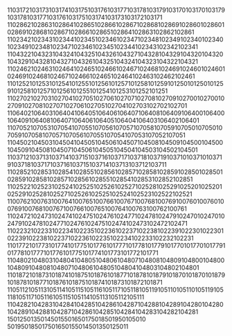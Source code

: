 1103172103173103174103175103176103177103178103179103170103170103179103178103177103176103175103174103173103172103171
1102862102863102864102865102866102867102868102869102860102860102869102868102867102866102865102864102863102862102861
1102342102343102344102345102346102347102348102349102340102340102349102348102347102346102345102344102343102342102341
1104322104323104324104325104326104327104328104329104320104320104329104328104327104326104325104324104323104322104321
1102462102463102464102465102466102467102468102469102460102460102469102468102467102466102465102464102463102462102461
1101252101253101254101255101256101257101258101259101250101250101259101258101257101256101255101254101253101252101251
1102702102703102704102705102706102707102708102709102700102700102709102708102707102706102705102704102703102702102701
1106402106403106404106405106406106407106408106409106400106400106409106408106407106406106405106404106403106402106401
1107052107053107054107055107056107057107058107059107050107050107059107058107057107056107055107054107053107052107051
1104502104503104504104505104506104507104508104509104500104500104509104508104507104506104505104504104503104502104501
1103712103713103714103715103716103717103718103719103710103710103719103718103717103716103715103714103713103712103711
1102852102853102854102855102856102857102858102859102850102850102859102858102857102856102855102854102853102852102851
1102522102523102524102525102526102527102528102529102520102520102529102528102527102526102525102524102523102522102521
1100762100763100764100765100766100767100768100769100760100760100769100768100767100766100765100764100763100762100761
1102472102473102474102475102476102477102478102479102470102470102479102478102477102476102475102474102473102472102471
1102232102233102234102235102236102237102238102239102230102230102239102238102237102236102235102234102233102232102231
1101772101773101774101775101776101777101778101779101770101770101779101778101777101776101775101774101773101772101771
1104802104803104804104805104806104807104808104809104800104800104809104808104807104806104805104804104803104802104801
1101872101873101874101875101876101877101878101879101870101870101879101878101877101876101875101874101873101872101871
1105112105113105114105115105116105117105118105119105110105110105119105118105117105116105115105114105113105112105111
1104282104283104284104285104286104287104288104289104280104280104289104288104287104286104285104284104283104282104281
15012501350145015501650175018501950105010
501950185017501650155014501350125011
